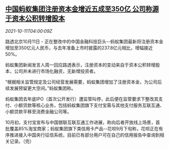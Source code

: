 <!--1633924862000-->
[中国蚂蚁集团注册资本金增近五成至350亿 公司称源于资本公积转增股本](https://cn.reuters.com/article/china-ant-capital-increase-1011-idCNKBS2H1099)
------

<div><i>2021-10-11T04:00:09Z</i></div><p>路透北京10月11日 - 正在整改中的中国金融科技巨头--蚂蚁集团最新将注册资本金增加至350亿元人民币，与去年准备上市时披露的237.8亿元相比，增幅接近50%。</p><p>蚂蚁集团新闻发言人周一回应路透表示，注册资本的变动来自于资本公积转增股本，公司并未进行市场化融资，无新增投资者。</p><p>“根据相关监管规定及公司经营发展需要，蚂蚁集团增加了注册资本金，为公司后续发展预留更大空间。”蚂蚁集团称。</p><p>蚂蚁集团去年底IPO（首次公开发行）遭监管叫停，此后便在监管要求下整改其支付、小额贷款等核心业务，包括蚂蚁集团旗下支付宝需与其他支付服务互联互通、小额贷款平移至消费金融公司等。</p><p>10月初，支付宝宣布与中国银联互联互通工作进展，称向后者开放线上场景，首批覆盖85%淘宝商家；蚂蚁集团旗下类信用卡产品--花呗9月下旬称，花呗正在有序推进接入中国央行征信系统，目前已有部分用户可在自己的信用报告中查询到相关记录。（完）</p>
